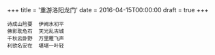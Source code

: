 +++
title = '重游洛阳龙门'
date = 2016-04-15T00:00:00
draft = true
+++

```text
诗成山险要  伊阙水初平
佛影耽危石  天光乱古城
千秋云卧野  万里雁飞声
利欲名安在  堪堪一叶轻
```
